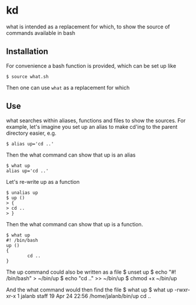 kd
==

what is intended as a replacement for which, to show the source of commands available in bash

Installation
------------

For convenience a bash function is provided, which can be set up like

    $ source what.sh

Then one can use `what` as a replacement for which

Use
---

what searches within aliases, functions and files to show the sources. For example, let's imagine you set up an alias to make cd'ing to the parent directory easier, e.g.

	$ alias up='cd ..'

Then the what command can show that up is an alias

	$ what up
	alias up='cd ..'

Let's re-write up as a function

	$ unalias up
	$ up ()
	> {
	> cd ..
	> }

Then the what command can show that up is a function.

	$ what up
	#! /bin/bash
	up ()
	{
		    cd ..
	}

The up command could also be written as a file
	$ unset up
	$ echo "#! /bin/bash" > ~/bin/up
	$ echo "cd .." >> ~/bin/up
	$ chmod +x ~/bin/up

And the what command would then find the file
	$ what up
	$ what up
	-rwxr-xr-x 1 jalanb staff 19 Apr 24 22:56 /home/jalanb/bin/up
	cd ..
